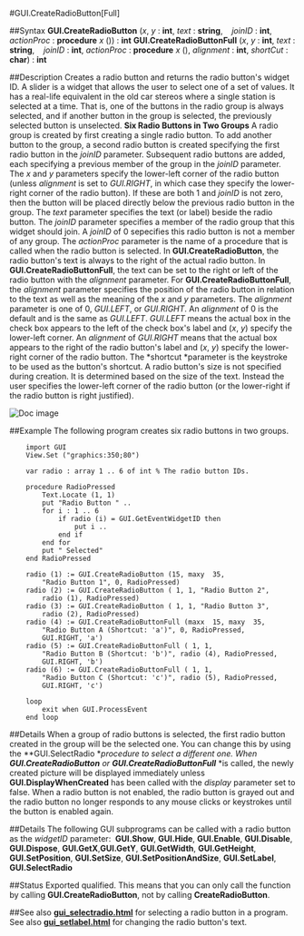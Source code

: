 
#GUI.CreateRadioButton[Full]

##Syntax
**GUI.CreateRadioButton** (*x*, *y* : **int**, *text* : **string**,    *joinID* : **int**, *actionProc* : **procedure** *x* ()) : **int**
**GUI.CreateRadioButtonFull** (*x*, *y* : **int**, *text* : **string**,    *joinID* : **int**, *actionProc* : **procedure** *x* (), *alignment* : **int**, *shortCut* : **char**) : **int**



##Description
Creates a radio button and returns the radio button's widget ID. 
A slider is a widget that allows the user to select one of a set of values. It has a real-life equivalent in the old car stereos where a single station is selected at a time. That is, one of the buttons in the radio group is always selected, and if another button in the group is selected, the previously selected button is unselected. 
**Six Radio Buttons in Two Groups**
A radio group is created by first creating a single radio button. To add another button to the group, a second radio button is created specifying the first radio button in the *joinID* parameter. Subsequent radio buttons are added, each specifying a previous member of the group in the *joinID* parameter. 
The *x* and *y* parameters specify the lower-left corner of the radio button (unless *alignment* is set to *GUI.RIGHT*, in which case they specify the lower-right corner of the radio button). If these are both 1 and *joinID* is not zero, then the button will be placed directly below the previous radio button in the group. The *text* parameter specifies the text (or label) beside the radio button. The *joinID* parameter specifies a member of the radio group that this widget should join. A *joinID* of 0 sepecifies this radio button is not a member of any group. The *actionProc* parameter is the name of a procedure that is called when the radio button is selected. In **GUI.CreateRadioButton**, the radio button's text is always to the right of the actual radio button. In **GUI.CreateRadioButtonFull**, the text can be set to the right or left of the radio button with the *alignment* parameter.
For **GUI.CreateRadioButtonFull**, the *alignment* parameter specifies the position of the radio button in relation to the text as well as the meaning of the *x* and *y* parameters. The *alignment* parameter is one of 0, *GUI.LEFT*, or *GUI.RIGHT*. An *alignment* of 0 is the default and is the same as *GUI.LEFT*. *GUI.LEFT* means the actual box in the check box appears to the left of the check box's label and (*x*, *y*) specify the lower-left corner. An *alignment* of *GUI.RIGHT* means that the actual box appears to the right of the radio button's label and (*x*, *y*) specify the lower-right corner of the radio button. The *shortcut *parameter is the keystroke to be used as the button's shortcut. 
A radio button's size is not specified during creation. It is determined based on the size of the text. Instead the user specifies the lower-left corner of the radio button (or the lower-right if the radio button is right justified).

![Doc image](gui_createradiobutton_full01.gif)


##Example
The following program creates six radio buttons in two groups.


        import GUI
        View.Set ("graphics:350;80") 
        
        var radio : array 1 .. 6 of int % The radio button IDs.
        
        procedure RadioPressed
            Text.Locate (1, 1)
            put "Radio Button " ..
            for i : 1 .. 6
                if radio (i) = GUI.GetEventWidgetID then
                    put i ..
                end if
            end for
            put " Selected"
        end RadioPressed
        
        radio (1) := GUI.CreateRadioButton (15, maxy  35, 
            "Radio Button 1", 0, RadioPressed)
        radio (2) := GUI.CreateRadioButton ( 1, 1, "Radio Button 2", 
            radio (1), RadioPressed)
        radio (3) := GUI.CreateRadioButton ( 1, 1, "Radio Button 3",
            radio (2), RadioPressed)
        radio (4) := GUI.CreateRadioButtonFull (maxx  15, maxy  35,
            "Radio Button A (Shortcut: 'a')", 0, RadioPressed, 
            GUI.RIGHT, 'a')
        radio (5) := GUI.CreateRadioButtonFull ( 1, 1,
            "Radio Button B (Shortcut: 'b')", radio (4), RadioPressed,
            GUI.RIGHT, 'b')
        radio (6) := GUI.CreateRadioButtonFull ( 1, 1,
            "Radio Button C (Shortcut: 'c')", radio (5), RadioPressed,
            GUI.RIGHT, 'c')
        
        loop
            exit when GUI.ProcessEvent
        end loop
##Details
When a group of radio buttons is selected, the first radio button created in the group will be the selected one. You can change this by using the **GUI.SelectRadio **procedure to select a different one.
When **GUI.CreateRadioButton** or **GUI.CreateRadioButtonFull*** *is called, the newly created picture will be displayed immediately unless **GUI.DisplayWhenCreated** has been called with the *display* parameter set to false. 
When a radio button is not enabled, the radio button is grayed out and the radio button no longer responds to any mouse clicks or keystrokes until the button is enabled again.



##Details
The following GUI subprograms can be called with a radio button as the *widgetID* parameter:
 **GUI.Show**, **GUI.Hide**, **GUI.Enable**, **GUI.Disable**, **GUI.Dispose**, **GUI.GetX**,**GUI.GetY**, **GUI.GetWidth**, **GUI.GetHeight**, **GUI.SetPosition**, **GUI.SetSize**, **GUI.SetPositionAndSize**, **GUI.SetLabel**, **GUI.SelectRadio**



##Status
Exported qualified.
This means that you can only call the function by calling **GUI.CreateRadioButton**, not by calling **CreateRadioButton**.



##See also
**[gui_selectradio.html](GUI.SelectRadio)** for selecting a radio button in a program. See also **[gui_setlabel.html](GUI.SetLabel)** for changing the radio button's text.


